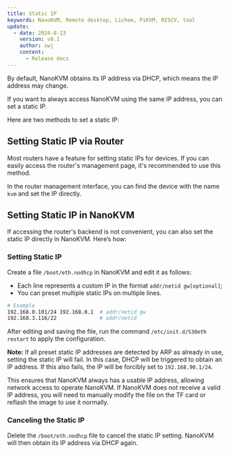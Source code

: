 ```yaml
---
title: Static IP
keywords: NanoKVM, Remote desktop, Lichee, PiKVM, RISCV, tool
update:
  - date: 2024-8-13
    version: v0.1
    author: xwj
    content:
      - Release docs
---
```


By default, NanoKVM obtains its IP address via DHCP, which means the IP address may change.

If you want to always access NanoKVM using the same IP address, you can set a static IP.

Here are two methods to set a static IP:

## Setting Static IP via Router

Most routers have a feature for setting static IPs for devices. If you can easily access the router's management page, it's recommended to use this method.

In the router management interface, you can find the device with the name `kvm` and set the IP directly.

## Setting Static IP in NanoKVM

If accessing the router's backend is not convenient, you can also set the static IP directly in NanoKVM. Here’s how:

### Setting Static IP

Create a file `/boot/eth.nodhcp` in NanoKVM and edit it as follows:

- Each line represents a custom IP in the format `addr/netid gw[optional]`;
- You can preset multiple static IPs on multiple lines.

```bash
# Example
192.168.0.101/24 192.168.0.1  # addr/netid gw
192.168.3.116/22              # addr/netid
```

After editing and saving the file, run the command `/etc/init.d/S30eth restart` to apply the configuration.

**Note:** If all preset static IP addresses are detected by ARP as already in use, setting the static IP will fail. In this case, DHCP will be triggered to obtain an IP address. If this also fails, the IP will be forcibly set to `192.168.90.1/24`.

This ensures that NanoKVM always has a usable IP address, allowing network access to operate NanoKVM. If NanoKVM does not receive a valid IP address, you will need to manually modify the file on the TF card or reflash the image to use it normally.

### Canceling the Static IP

Delete the `/boot/eth.nodhcp` file to cancel the static IP setting. NanoKVM will then obtain its IP address via DHCP again.